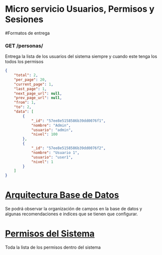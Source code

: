 # Micro servicio Usuarios, Permisos y Sesiones

#Formatos de entrega

### GET /personas/
Entrega la lista de los usuarios del sistema siempre y cuando este tenga
los todos los permisos 

```json
{
    "total": 2,
    "per_page": 20,
    "current_page": 1,
    "last_page": 1,
    "next_page_url": null,
    "prev_page_url": null,
    "from": 1,
    "to": 2,
    "data": [
        {
            "_id": "57ee8e5158586b39dd0076f1",
            "nombre": "Admin",
            "usuario": "admin",
            "nivel": 100
        },
        {
            "_id": "57ee8e5158586b39dd0076f2",
            "nombre": "Usuario 1",
            "usuario": "user1",
            "nivel": 1
        }
    ]
}
```

# [Arquitectura Base de Datos](doc/db.md)
Se podrá observar la organización de campos en la base de datos y algunas
recomendaciones e indices que se tienen que configurar.

# [Permisos del Sistema](doc/permisos.md)
Toda la lista de los permisos dentro del sistema